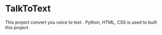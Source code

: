# TalkToText
This project convert you voice to text . Python, HTML, CSS is used  to built this project
